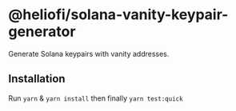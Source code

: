 # @heliofi/solana-vanity-keypair-generator

Generate Solana keypairs with vanity addresses.

## Installation

Run `yarn` & `yarn install` then finally `yarn test:quick`